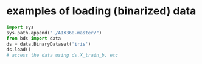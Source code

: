 # examples of loading (binarized) data


``` python
import sys
sys.path.append("./AIX360-master/")
from bds import data
ds = data.BinaryDataset('iris')
ds.load()
# access the data using ds.X_train_b, etc
```


